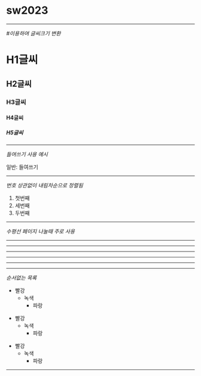 # sw2023
-------------------------
*#이용하여 글씨크기 변환*

# H1글씨
## H2글씨
### H3글씨
#### H4글씨
##### H5글씨
------------------------
*들여쓰기 사용 예시*

일반:
  들여쓰기

------------------------
*번호 상관없이 내림차순으로 정렬됨*

1. 첫번째
3. 세번째
2. 두번째

-------------------------------
*수평선 페이지 나눌때 주로 사용*

* * *

***

*****

- - -

---------------------------------------


--------------------------------
*순서없는 목록*


* 빨강
  * 녹색
    * 파랑

+ 빨강
  + 녹색
    + 파랑

- 빨강
  - 녹색
    - 파랑
--------------------------
